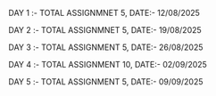 DAY 1 :- TOTAL ASSIGNMNET 5, DATE:- 12/08/2025

DAY 2 :- TOTAL ASSIGNMNET 5, DATE:- 19/08/2025

DAY 3 :- TOTAL ASSIGNMENT 5, DATE:- 26/08/2025

DAY 4 :- TOTAL ASSIGNMENT 10, DATE:- 02/09/2025

DAY 5 :- TOTAL ASSIGNMENT 5, DATE:- 09/09/2025
